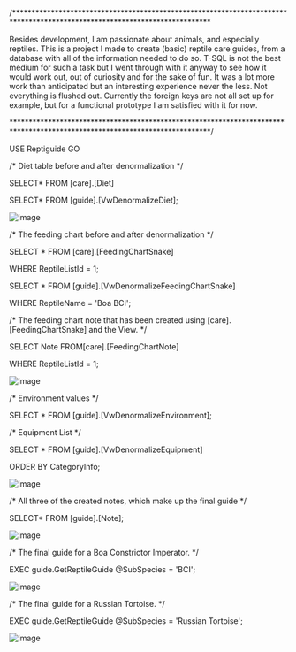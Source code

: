 /***************************************************************************************************************************

Besides development, I am passionate about animals, and especially reptiles. This is a project I made to create (basic) reptile care guides, from a database with all of the information needed to do so. T-SQL is not the best medium for such a task but I went through with it anyway to see how it would work out, out of curiosity and for the sake of fun. It was a lot more work than anticipated but an interesting experience never the less. Not everything is flushed out. Currently the foreign keys are not all set up for example, but for a functional prototype I am satisfied with it for now.

***************************************************************************************************************************/

USE Reptiguide
GO

/* Diet table before and after denormalization */

SELECT* FROM [care].[Diet]

SELECT* FROM [guide].[VwDenormalizeDiet];

![image](https://user-images.githubusercontent.com/98998250/221330941-515863f8-40a1-4c1e-af79-660ce40e6792.png)

/* The feeding chart before and after denormalization */

SELECT * FROM [care].[FeedingChartSnake]

WHERE ReptileListId = 1;


SELECT * FROM [guide].[VwDenormalizeFeedingChartSnake]

WHERE ReptileName = 'Boa BCI';

/* The feeding chart note that has been created using [care].[FeedingChartSnake] and the View. */

SELECT Note FROM[care].[FeedingChartNote]

WHERE ReptileListId = 1;

![image](https://user-images.githubusercontent.com/98998250/221331171-5021d8db-cfbc-438f-9126-32ec3966d872.png)

/* Environment values */

SELECT * FROM [guide].[VwDenormalizeEnvironment];

/* Equipment List */

SELECT * FROM [guide].[VwDenormalizeEquipment]

ORDER BY CategoryInfo;

![image](https://user-images.githubusercontent.com/98998250/221331243-a83990b1-78e1-4b38-abb3-64e2069d90f3.png)

/* All three of the created notes, which make up the final guide */

SELECT* FROM [guide].[Note];

![image](https://user-images.githubusercontent.com/98998250/221331507-64819831-74e9-44ab-8b11-23e5655db2f1.png)

/* The final guide for a Boa Constrictor Imperator. */

EXEC guide.GetReptileGuide @SubSpecies = 'BCI';

![image](https://user-images.githubusercontent.com/98998250/221331657-56fd9554-5e78-4448-a720-86a3cdf6359d.png)

/* The final guide for a Russian Tortoise. */

EXEC guide.GetReptileGuide @SubSpecies = 'Russian Tortoise';

![image](https://user-images.githubusercontent.com/98998250/221331635-3aabffe0-7b2a-4c20-94a1-e56f462b4aea.png)
